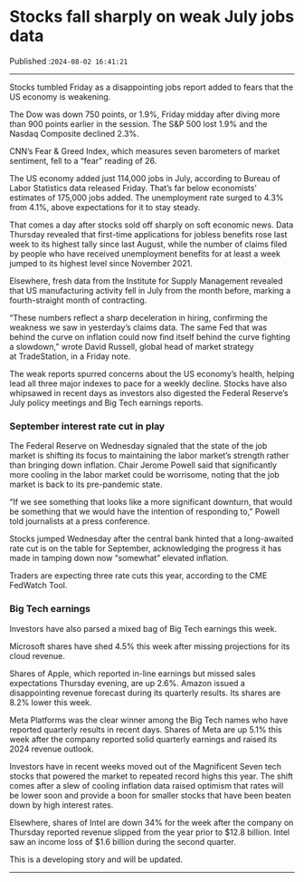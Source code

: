# Stocks fall sharply on weak July jobs data

Published :`2024-08-02 16:41:21`

---

Stocks tumbled Friday as a disappointing jobs report added to fears that the US economy is weakening.

The Dow was down 750 points, or 1.9%, Friday midday after diving more than 900 points earlier in the session. The S&P 500 lost 1.9% and the Nasdaq Composite declined 2.3%.

CNN’s Fear & Greed Index, which measures seven barometers of market sentiment, fell to a “fear” reading of 26.

The US economy added just 114,000 jobs in July, according to Bureau of Labor Statistics data released Friday. That’s far below economists’ estimates of 175,000 jobs added. The unemployment rate surged to 4.3% from 4.1%, above expectations for it to stay steady.

That comes a day after stocks sold off sharply on soft economic news. Data Thursday revealed that first-time applications for jobless benefits rose last week to its highest tally since last August, while the number of claims filed by people who have received unemployment benefits for at least a week jumped to its highest level since November 2021.

Elsewhere, fresh data from the Institute for Supply Management revealed that US manufacturing activity fell in July from the month before, marking a fourth-straight month of contracting.

“These numbers reflect a sharp deceleration in hiring, confirming the weakness we saw in yesterday’s claims data. The same Fed that was behind the curve on inflation could now find itself behind the curve fighting a slowdown,” wrote David Russell, global head of market strategy at TradeStation, in a Friday note.

The weak reports spurred concerns about the US economy’s health, helping lead all three major indexes to pace for a weekly decline. Stocks have also whipsawed in recent days as investors also digested the Federal Reserve’s July policy meetings and Big Tech earnings reports.

### September interest rate cut in play

The Federal Reserve on Wednesday signaled that the state of the job market is shifting its focus to maintaining the labor market’s strength rather than bringing down inflation. Chair Jerome Powell said that significantly more cooling in the labor market could be worrisome, noting that the job market is back to its pre-pandemic state.

“If we see something that looks like a more significant downturn, that would be something that we would have the intention of responding to,” Powell told journalists at a press conference.

Stocks jumped Wednesday after the central bank hinted that a long-awaited rate cut is on the table for September, acknowledging the progress it has made in tamping down now “somewhat” elevated inflation.

Traders are expecting three rate cuts this year, according to the CME FedWatch Tool.

### Big Tech earnings

Investors have also parsed a mixed bag of Big Tech earnings this week.

Microsoft shares have shed 4.5% this week after missing projections for its cloud revenue.

Shares of Apple, which reported in-line earnings but missed sales expectations Thursday evening, are up 2.6%. Amazon issued a disappointing revenue forecast during its quarterly results. Its shares are 8.2% lower this week.

Meta Platforms was the clear winner among the Big Tech names who have reported quarterly results in recent days. Shares of Meta are up 5.1% this week after the company reported solid quarterly earnings and raised its 2024 revenue outlook.

Investors have in recent weeks moved out of the Magnificent Seven tech stocks that powered the market to repeated record highs this year. The shift comes after a slew of cooling inflation data raised optimism that rates will be lower soon and provide a boon for smaller stocks that have been beaten down by high interest rates.

Elsewhere, shares of Intel are down 34% for the week after the company on Thursday reported revenue slipped from the year prior to $12.8 billion. Intel saw an income loss of $1.6 billion during the second quarter.

This is a developing story and will be updated.

---

